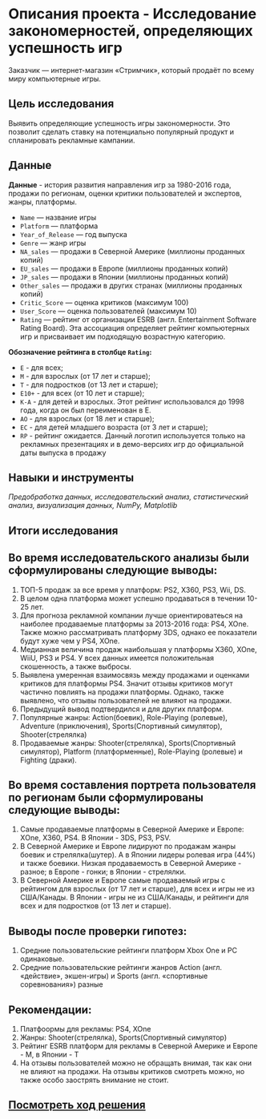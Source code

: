 # Описания проекта - Исследование закономерностей, определяющих успешность игр

Заказчик — интернет-магазин «Стримчик», который продаёт по всему миру компьютерные игры. 

## Цель исследования 

Выявить определяющие успешность игры закономерности. Это позволит сделать ставку на потенциально популярный продукт и спланировать рекламные кампании.

## Данные

**Данные** - история развития направления игр за 1980-2016 года, продажи по регионам, оценки критики пользователей и экспертов, жанры, платформы. 

* `Name` — название игры
* `Platform` — платформа
* `Year_of_Release` — год выпуска
* `Genre` — жанр игры
* `NA_sales` — продажи в Северной Америке (миллионы проданных копий)
* `EU_sales` — продажи в Европе (миллионы проданных копий)
* `JP_sales` — продажи в Японии (миллионы проданных копий)
* `Other_sales` — продажи в других странах (миллионы проданных копий)
* `Critic_Score` — оценка критиков (максимум 100)
* `User_Score` — оценка пользователей (максимум 10)
* `Rating` — рейтинг от организации ESRB (англ. Entertainment Software Rating Board). Эта ассоциация определяет рейтинг компьютерных игр и присваивает им подходящую возрастную категорию.

**Обозначение рейтинга в столбце `Rating`:**
* `E` - для всех;
* `M` - для взрослых (от 17 лет и старше);
* `T` - для подростков (от 13 лет и старше);
* `E10+` - для всех (от 10 лет и старше);
* `K-A` - для детей и взрослых. Этот рейтинг использовался до 1998 года, когда он был переименован в E.
* `AO` - для взрослых (от 18 лет и старше);
* `EC` - для детей младшего возраста (от 3 лет и старше);
* `RP` - рейтинг ожидается. Данный логотип используется только на рекламных презентациях и в демо-версиях игр до официальной даты выпуска в продажу

## Навыки и инструменты

*Предобработка данных, исследовательский анализ, статистический анализ, визуализация данных, NumPy, Matplotlib*

## Итоги исследования

## Во время исследовательского анализы были сформулированы следующие выводы:

1. ТОП-5 продаж за все время у платформ: PS2, X360, PS3, Wii, DS. 
2. В целом одна платформа может успешно продаваться в течении 10-25 лет.    
3. Для прогноза рекламной компании лучше ориентироватеься на наиболее продаваемые платформы за 2013-2016 года: PS4, XOne. Также можно рассматривать платформу 3DS, однако ее показатели будут хуже чем у PS4, XOne.    
4. Медианная величина продаж наибольшая у платформы X360, XOne, WiiU, PS3 и PS4. У всех данных имеется положительная скошенность, а также выбросы.
5. Выявлена умеренная взаимосвязь между продажами и оценками критиков для платформы PS4. Значит отзывы критиков могут частично повлиять на продажи платформы. Однако, также выявлено, что отзывы пользователей не влияют на продажи.
6. Предыдущий вывод подтвердился и для других платформ.   
7. Популярные жанры: Action(боевик), Role-Playing (ролевые), Adventure (приключения), Sports(Спортивный симулятор), Shooter(стрелялка)
8. Продаваемые жанры: Shooter(стрелялка), Sports(Спортивный симулятор), Platform (платформенные), Role-Playing (ролевые) и Fighting (драки).

## Во время составления портрета пользователя по регионам были сформулированы следующие выводы:
   
1. Самые продаваемые платформы в Северной Америке и Европе: ХOne, Х360, PS4. В Японии - 3DS, PS3, PSV.
2. В Северной Америке и Европе лидируют по продажам жанры боевик и стрелялка(шутер). А в Японии лидеры ролевая игра (44%) и также боевики. Низкая продаваемость в Северной Америке - разное; в Европе - гонки; в Японии - стрелялки.
3. В Северной Америке и Европе самые продаваемый игры с рейтингом для взрослых (от 17 лет и старше), для всех и игры не из США/Канады. В Японии - игры не из США/Канады, и рейтинги для всех и для подростков (от 13 лет и старше).

## Выводы после проверки гипотез:
1. Средние пользовательские рейтинги платформ Xbox One и PC одинаковые.
2. Средние пользовательские рейтинги жанров Action (англ. «действие», экшен-игры) и Sports (англ. «спортивные соревнования») разные

## Рекомендации:
1. Платфоормы для рекламы: PS4, XOne
2. Жанры: Shooter(стрелялка), Sports(Спортивный симулятор)
3. Рейтинг ESRB платформ для рекламы в Северной Америке и Европе - М, в Японии - Т
4. На отзывы пользователей можно не обращать внимая, так как они не влияют на продажи. На отзывы критиков смотреть можно, но также особо заострять внимание не стоит.

## [Посмотреть ход решения](https://github.com/zhuravleva-ekaterina/data_analyst_portfolio/blob/main/05_games/05_games.ipynb)
